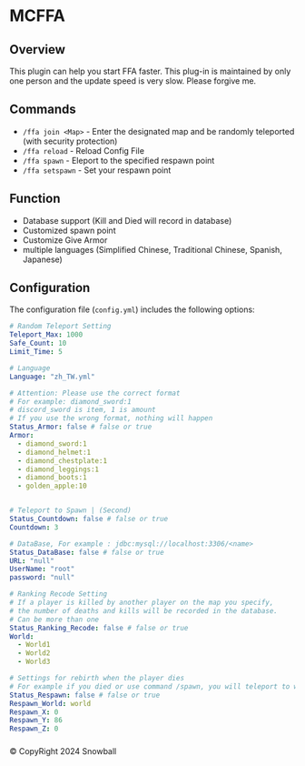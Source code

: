 # MCFFA
## Overview

This plugin can help you start FFA faster.
This plug-in is maintained by only one person and the update speed is very slow. Please forgive me.

## Commands

- `/ffa join <Map>` - Enter the designated map and be randomly teleported (with security protection)
- `/ffa reload` - Reload Config File
- `/ffa spawn` - Eleport to the specified respawn point
- `/ffa setspawn` - Set your respawn point

## Function

- Database support (Kill and Died will record in database)
- Customized spawn point
- Customize Give Armor
- multiple languages (Simplified Chinese, Traditional Chinese, Spanish, Japanese)

## Configuration

The configuration file (`config.yml`) includes the following options:

```yaml
# Random Teleport Setting
Teleport_Max: 1000
Safe_Count: 10
Limit_Time: 5

# Language
Language: "zh_TW.yml"

# Attention: Please use the correct format
# For example: diamond_sword:1
# discord_sword is item, 1 is amount
# If you use the wrong format, nothing will happen
Status_Armor: false # false or true
Armor:
  - diamond_sword:1
  - diamond_helmet:1
  - diamond_chestplate:1
  - diamond_leggings:1
  - diamond_boots:1
  - golden_apple:10


# Teleport to Spawn | (Second)
Status_Countdown: false # false or true
Countdown: 3

# DataBase, For example : jdbc:mysql://localhost:3306/<name>
Status_DataBase: false # false or true
URL: "null"
UserName: "root"
password: "null"

# Ranking Recode Setting
# If a player is killed by another player on the map you specify,
# the number of deaths and kills will be recorded in the database.
# Can be more than one
Status_Ranking_Recode: false # false or true
World:
  - World1
  - World2
  - World3

# Settings for rebirth when the player dies
# For example if you died or use command /spawn, you will teleport to world X Y Z
Status_Respawn: false # false or true
Respawn_World: world
Respawn_X: 0
Respawn_Y: 86
Respawn_Z: 0
```
### 
 © CopyRight 2024 Snowball
